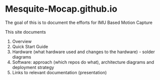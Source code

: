# Mesquite-Mocap.github.io

The goal of this is to document the efforts for IMU Based Motion Capture 

This site documents 

1. Overview 
2. Quick Start Guide 
4. Hardware (what hardware used and changes to the hardware) - solder diagrams 
5. Software:   approach (which repos do what), architecture diagrams and deployment strategy 
6. Links to relevant documentation (presentation)  
